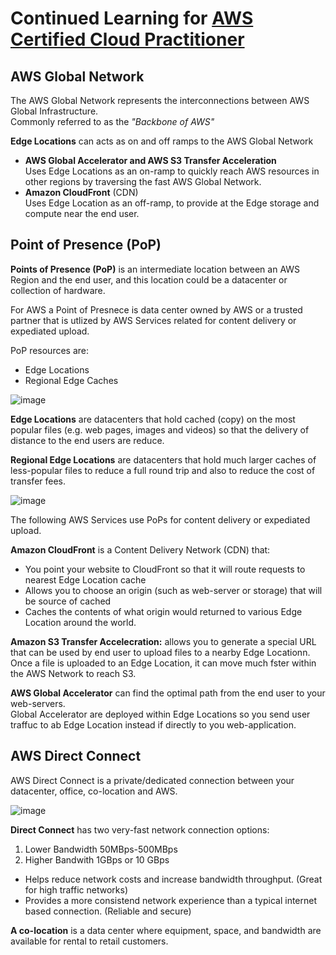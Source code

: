 # Continued Learning for [AWS Certified Cloud Practitioner](https://www.youtube.com/watch?v=SOTamWNgDKc)

## AWS Global Network
The AWS Global Network represents the interconnections between AWS Global Infrastructure. <br/>
Commonly referred to as the _"Backbone of AWS"_

**Edge Locations** can acts as on and off ramps to the AWS Global Network
- **AWS Global Accelerator and AWS S3 Transfer Acceleration** <br/>
  Uses Edge Locations as an on-ramp to quickly reach AWS resources in other regions by traversing the fast AWS Global Network. 
- **Amazon CloudFront** (CDN) <br/>
  Uses Edge Location as an off-ramp, to provide at the Edge storage and compute near the end user.
  
## Point of Presence (PoP)
**Points of Presence (PoP)** is an intermediate location between an AWS Region and the end user, and this location could be a datacenter or collection of hardware.

For AWS a Point of Presnece is data center owned by AWS or a trusted partner that is utlized by AWS Services related for content delivery or expediated upload.

PoP resources are:
- Edge Locations
- Regional Edge Caches

![image](https://user-images.githubusercontent.com/74575612/152555406-b2321d8a-34f2-4ee2-b0de-9f9ec724831e.png)

**Edge Locations** are datacenters that hold cached (copy) on the most popular files (e.g. web pages, images and videos) so that the delivery of distance to the end users are reduce.

**Regional Edge Locations** are datacenters that hold much larger caches of less-popular files to reduce a full round trip and also to reduce the cost of transfer fees.

![image](https://user-images.githubusercontent.com/74575612/152556022-09ad8fe7-fec6-40eb-b228-73d0ec436ec0.png)

The following AWS Services use PoPs for content delivery or expediated upload.

**Amazon CloudFront** is a Content Delivery Network (CDN) that:
- You point your website to CloudFront so that it will route requests to nearest Edge Location cache
- Allows you to choose an origin (such as web-server or storage) that will be source of cached
- Caches the contents of what origin would returned to various Edge Location around the world.

**Amazon S3 Transfer Accelecration:** allows you to generate a special URL that can be used by end user to upload files to a nearby Edge Locationn. <br/>
Once a file is uploaded to an Edge Location, it can move much fster within the AWS Network to reach S3.

**AWS Global Accelerator** can find the optimal path from the end user to your web-servers. <br/>
Global Accelerator are deployed within Edge Locations so you send user traffuc to ab Edge Location instead if directly to you web-application.

## AWS Direct Connect
AWS Direct Connect is a private/dedicated connection between your datacenter, office, co-location and AWS.

![image](https://user-images.githubusercontent.com/74575612/152557524-d89c8b44-8e33-4b99-b594-7dc3a93117b3.png)

**Direct Connect** has two very-fast network connection options:
1. Lower Bandwidth 50MBps-500MBps
2. Higher Bandwith 1GBps or 10 GBps

- Helps reduce network costs and increase bandwidth throughput. (Great for high traffic networks)
- Provides a more consistend network experience than a typical internet based connection. (Reliable and secure)

**A co-location** is a data center where equipment, space, and bandwidth are available for rental to retail customers.

